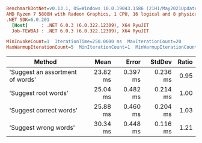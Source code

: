 ``` ini

BenchmarkDotNet=v0.13.1, OS=Windows 10.0.19043.1586 (21H1/May2021Update)
AMD Ryzen 7 5800H with Radeon Graphics, 1 CPU, 16 logical and 8 physical cores
.NET SDK=6.0.201
  [Host]     : .NET 6.0.3 (6.0.322.12309), X64 RyuJIT
  Job-TEWBAJ : .NET 6.0.3 (6.0.322.12309), X64 RyuJIT

MinInvokeCount=1  IterationTime=250.0000 ms  MaxIterationCount=20  
MaxWarmupIterationCount=5  MinIterationCount=1  MinWarmupIterationCount=1  

```
|                           Method |     Mean |    Error |   StdDev | Ratio |
|--------------------------------- |---------:|---------:|---------:|------:|
| &#39;Suggest an assortment of words&#39; | 23.82 ms | 0.397 ms | 0.236 ms |  0.95 |
|             &#39;Suggest root words&#39; | 25.04 ms | 0.482 ms | 0.214 ms |  1.00 |
|          &#39;Suggest correct words&#39; | 25.88 ms | 0.460 ms | 0.204 ms |  1.03 |
|            &#39;Suggest wrong words&#39; | 30.34 ms | 0.448 ms | 0.116 ms |  1.21 |
